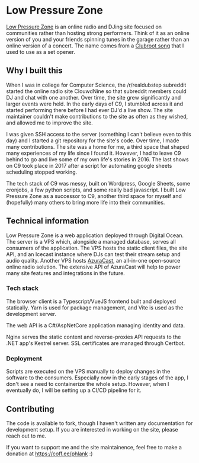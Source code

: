 # Low Pressure Zone

[Low Pressure Zone](https://lowpressurezone.com) is an online radio and DJing site focused on communities rather than hosting strong performers. Think of it as an online version of you and your friends spinning tunes in the garage rather than an online version of a concert. The name comes from a [Clubroot song](https://www.youtube.com/watch?v=0nctcPI-_nI) that I used to use as a set opener.

## Why I built this

When I was in college for Computer Science, the /r/realdubstep subreddit started the online radio site ClouwdNine so that subreddit members could DJ and chat with one another. Over time, the site grew significantly and larger events were held. In the early days of C9, I stumbled across it and started performing there before I had ever DJ'd a live show. The site maintainer couldn't make contributions to the site as often as they wished, and allowed me to improve the site.

I was given SSH access to the server (something I can't believe even to this day) and I started a git repository for the site's code. Over time, I made many contributions. The site was a home for me, a third space that shaped many experiences of my life since I found it. However, I had to leave C9 behind to go and live some of my own life's stories in 2016. The last shows on C9 took place in 2017 after a script for automating google sheets scheduling stopped working.

The tech stack of C9 was messy, built on Wordpress, Google Sheets, some cronjobs, a few python scripts, and some really bad javascript. I built Low Pressure Zone as a successor to C9, another third space for myself and (hopefully) many others to bring more life into their communities.

## Technical information

Low Pressure Zone is a web application deployed through Digital Ocean. The server is a VPS which, alongside a managed database, serves all consumers of the application. The VPS hosts the static client files, the site API, and an Icecast instance where DJs can test their stream setup and audio quality. Another VPS hosts [AzuraCast](https://www.azuracast.com/), an all-in-one open-source online radio solution. The extensive API of AzuraCast will help to power many site features and integrations in the future.

### Tech stack

The browser client is a Typescript/VueJS frontend built and deployed statically. Yarn is used for package management, and Vite is used as the development server.

The web API is a C#/AspNetCore application managing identity and data.

Nginx serves the static content and reverse-proxies API requests to the .NET app's Kestrel server. SSL certificates are managed through Certbot.

### Deployment

Scripts are executed on the VPS manually to deploy changes in the software to the consumers. Especially now in the early stages of the app, I don't see a need to containerize the whole setup. However, when I eventually do, I will be setting up a CI/CD pipeline for it.

## Contributing

The code is available to fork, though I haven't written any documentation for development setup. If you are interested in working on the site, please reach out to me.

If you want to support me and the site maintainence, feel free to make a donation at https://coff.ee/phlank :)
